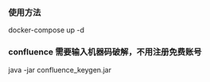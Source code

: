 ### 使用方法 

docker-compose up -d

### confluence 需要输入机器码破解，不用注册免费账号

java -jar confluence_keygen.jar
